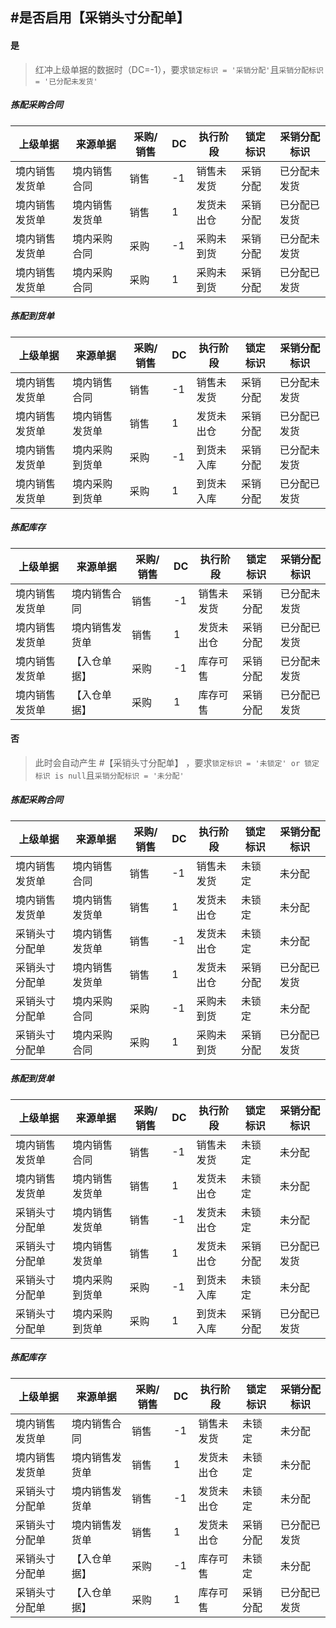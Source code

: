 
## #是否启用【采销头寸分配单】

#### 是

> 红冲上级单据的数据时（DC=-1），要求`锁定标识 = '采销分配'`且`采销分配标识 = '已分配未发货'`
##### 拣配采购合同
| 上级单据    | 来源单据    | 采购/销售 | DC  | 执行阶段  | 锁定标识 | 采销分配标识 |
| ------- | ------- | ----- | --- | ----- | ---- | ------ |
| 境内销售发货单 | 境内销售合同  | 销售    | -1  | 销售未发货 | 采销分配 | 已分配未发货 |
| 境内销售发货单 | 境内销售发货单 | 销售    | 1   | 发货未出仓 | 采销分配 | 已分配已发货 |
| 境内销售发货单 | 境内采购合同  | 采购    | -1  | 采购未到货 | 采销分配 | 已分配未发货 |
| 境内销售发货单 | 境内采购合同  | 采购    | 1   | 采购未到货 | 采销分配 | 已分配已发货 |
##### 拣配到货单
| 上级单据    | 来源单据    | 采购/销售 | DC  | 执行阶段  | 锁定标识 | 采销分配标识 |
| ------- | ------- | ----- | --- | ----- | ---- | ------ |
| 境内销售发货单 | 境内销售合同  | 销售    | -1  | 销售未发货 | 采销分配 | 已分配未发货 |
| 境内销售发货单 | 境内销售发货单 | 销售    | 1   | 发货未出仓 | 采销分配 | 已分配已发货 |
| 境内销售发货单 | 境内采购到货单 | 采购    | -1  | 到货未入库 | 采销分配 | 已分配未发货 |
| 境内销售发货单 | 境内采购到货单 | 采购    | 1   | 到货未入库 | 采销分配 | 已分配已发货 |
##### 拣配库存
| 上级单据    | 来源单据    | 采购/销售 | DC  | 执行阶段  | 锁定标识 | 采销分配标识 |
| ------- | ------- | ----- | --- | ----- | ---- | ------ |
| 境内销售发货单 | 境内销售合同  | 销售    | -1  | 销售未发货 | 采销分配 | 已分配未发货 |
| 境内销售发货单 | 境内销售发货单 | 销售    | 1   | 发货未出仓 | 采销分配 | 已分配已发货 |
| 境内销售发货单 | 【入仓单据】  | 采购    | -1  | 库存可售  | 采销分配 | 已分配未发货 |
| 境内销售发货单 | 【入仓单据】  | 采购    | 1   | 库存可售  | 采销分配 | 已分配已发货 |
#### 否

> 此时会自动产生 #【采销头寸分配单】 ，要求`锁定标识 = '未锁定' or 锁定标识 is null`且`采销分配标识 = '未分配'`
##### 拣配采购合同
| 上级单据    | 来源单据    | 采购/销售 | DC  | 执行阶段  | 锁定标识 | 采销分配标识 |
| ------- | ------- | ----- | --- | ----- | ---- | ------ |
| 境内销售发货单 | 境内销售合同  | 销售    | -1  | 销售未发货 | 未锁定  | 未分配    |
| 境内销售发货单 | 境内销售发货单 | 销售    | 1   | 发货未出仓 | 未锁定  | 未分配    |
| 采销头寸分配单 | 境内销售发货单 | 销售    | -1  | 发货未出仓 | 未锁定  | 未分配    |
| 采销头寸分配单 | 境内销售发货单 | 销售    | 1   | 发货未出仓 | 采销分配 | 已分配已发货 |
| 采销头寸分配单 | 境内采购合同  | 采购    | -1  | 采购未到货 | 未锁定  | 未分配    |
| 采销头寸分配单 | 境内采购合同  | 采购    | 1   | 采购未到货 | 采销分配 | 已分配已发货 |
##### 拣配到货单
| 上级单据    | 来源单据    | 采购/销售 | DC  | 执行阶段  | 锁定标识 | 采销分配标识 |
| ------- | ------- | ----- | --- | ----- | ---- | ------ |
| 境内销售发货单 | 境内销售合同  | 销售    | -1  | 销售未发货 | 未锁定  | 未分配    |
| 境内销售发货单 | 境内销售发货单 | 销售    | 1   | 发货未出仓 | 未锁定  | 未分配    |
| 采销头寸分配单 | 境内销售发货单 | 销售    | -1  | 发货未出仓 | 未锁定  | 未分配    |
| 采销头寸分配单 | 境内销售发货单 | 销售    | 1   | 发货未出仓 | 采销分配 | 已分配已发货 |
| 采销头寸分配单 | 境内采购到货单 | 采购    | -1  | 到货未入库 | 未锁定  | 未分配    |
| 采销头寸分配单 | 境内采购到货单 | 采购    | 1   | 到货未入库 | 采销分配 | 已分配已发货 |
##### 拣配库存
| 上级单据    | 来源单据    | 采购/销售 | DC  | 执行阶段  | 锁定标识 | 采销分配标识 |
| ------- | ------- | ----- | --- | ----- | ---- | ------ |
| 境内销售发货单 | 境内销售合同  | 销售    | -1  | 销售未发货 | 未锁定  | 未分配    |
| 境内销售发货单 | 境内销售发货单 | 销售    | 1   | 发货未出仓 | 未锁定  | 未分配    |
| 采销头寸分配单 | 境内销售发货单 | 销售    | -1  | 发货未出仓 | 未锁定  | 未分配    |
| 采销头寸分配单 | 境内销售发货单 | 销售    | 1   | 发货未出仓 | 采销分配 | 已分配已发货 |
| 采销头寸分配单 | 【入仓单据】  | 采购    | -1  | 库存可售  | 未锁定  | 未分配    |
| 采销头寸分配单 | 【入仓单据】  | 采购    | 1   | 库存可售  | 采销分配 | 已分配已发货 |